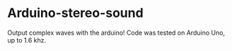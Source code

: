 # Arduino-stereo-sound
Output complex waves with the arduino!
Code was tested on Arduino Uno, up to 1.6 khz.
